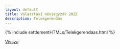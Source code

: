 ```yaml
---
layout: default
title: Választási névjegyzék 2022
description: Telekgerendás
---
```


{% include settlementHTMLs/Telekgerendaas.html %}

[Vissza](./)